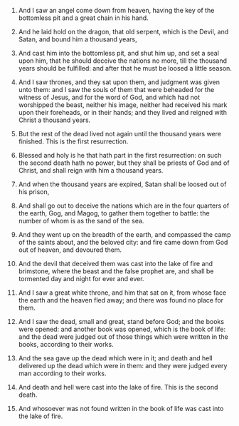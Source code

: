 1. And I saw an angel come down from heaven, having the key of the
bottomless pit and a great chain in his hand.

2. And he laid hold on the dragon, that old serpent, which is the
Devil, and Satan, and bound him a thousand years,

3. And cast him
into the bottomless pit, and shut him up, and set a seal upon him,
that he should deceive the nations no more, till the thousand years
should be fulfilled: and after that he must be loosed a little season.

4. And I saw thrones, and they sat upon them, and judgment was given
unto them: and I saw the souls of them that were beheaded for the
witness of Jesus, and for the word of God, and which had not
worshipped the beast, neither his image, neither had received his mark
upon their foreheads, or in their hands; and they lived and reigned
with Christ a thousand years.

5. But the rest of the dead lived not again until the thousand years
were finished. This is the first resurrection.

6. Blessed and holy is he that hath part in the first resurrection:
on such the second death hath no power, but they shall be priests of
God and of Christ, and shall reign with him a thousand years.

7. And when the thousand years are expired, Satan shall be loosed
out of his prison,

8. And shall go out to deceive the nations which
are in the four quarters of the earth, Gog, and Magog, to gather them
together to battle: the number of whom is as the sand of the sea.

9. And they went up on the breadth of the earth, and compassed the
camp of the saints about, and the beloved city: and fire came down
from God out of heaven, and devoured them.

10. And the devil that deceived them was cast into the lake of fire
and brimstone, where the beast and the false prophet are, and shall be
tormented day and night for ever and ever.

11. And I saw a great white throne, and him that sat on it, from
whose face the earth and the heaven fled away; and there was found no
place for them.

12. And I saw the dead, small and great, stand before God; and the
books were opened: and another book was opened, which is the book of
life: and the dead were judged out of those things which were written
in the books, according to their works.

13. And the sea gave up the dead which were in it; and death and
hell delivered up the dead which were in them: and they were judged
every man according to their works.

14. And death and hell were cast into the lake of fire. This is the
second death.

15. And whosoever was not found written in the book of life was cast
into the lake of fire.